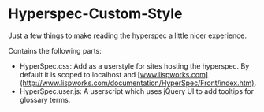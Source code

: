 Hyperspec-Custom-Style
======================

Just a few things to make reading the hyperspec a little nicer experience.

Contains the following parts:
* HyperSpec.css: Add as a userstyle for sites hosting the hyperspec. By default it is scoped to localhost and [www.lispworks.com](http://www.lispworks.com/documentation/HyperSpec/Front/index.htm).
* HyperSpec.user.js: A userscript which uses jQuery UI to add tooltips for glossary terms.


